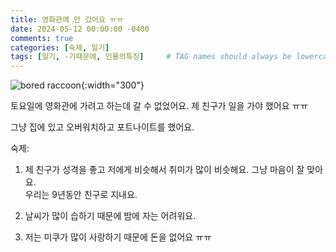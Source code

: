 ```yaml
---
title: 영화관에 안 갔어요 ㅠㅠ
date: 2024-05-12 00:00:00 -0400
comments: true
categories: [숙제, 일기]
tags: [일기, -기때문에, 인물의특징]     # TAG names should always be lowercase
---
```


![bored raccoon](https://upload.wikimedia.org/wikipedia/commons/f/f3/Bored_Raccoon.jpg){:width="300"}

토요일에 영화관에 가려고 하는데 갈 수 없었어요. 제 친구가 일을 가야 했어요 ㅠㅠ

그냥 집에 있고 오버워치하고 포트나이트를 했어요.

숙제:

1. 제 친구가 성격을 좋고 저에게 비슷해서 취미가 많이 비슷해요. 그냥 마음이 잘 맞아요.<br> 우리는 9년동안 친구로 지내요. 

2. 날씨가 많이 습하기 때문에 밤에 자는 어려워요.

3. 저는 미쿠가 많이 사랑하기 때문에 돈을 없어요 ㅠㅠ